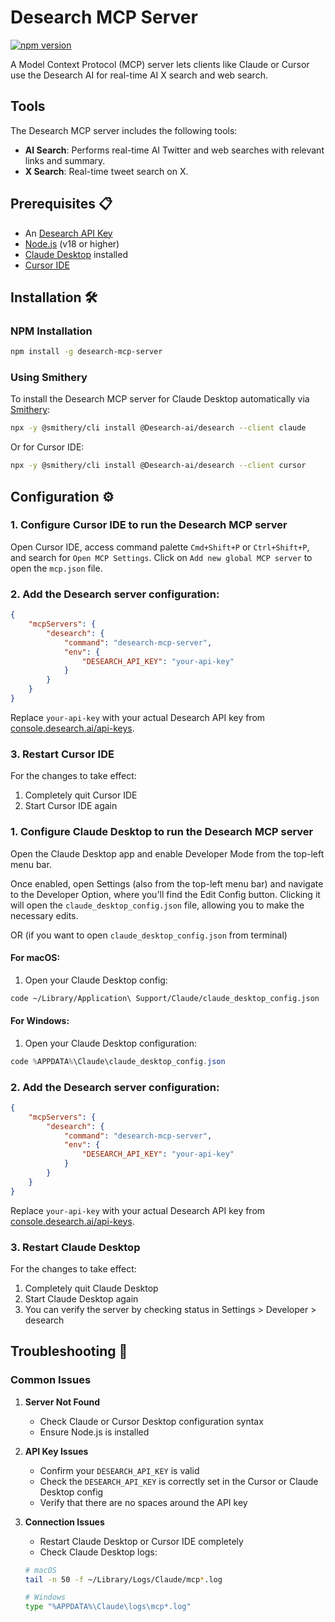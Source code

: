 # Desearch MCP Server

[![npm version](https://badge.fury.io/js/desearch-mcp-server.svg)](https://www.npmjs.com/package/desearch-mcp-server)

A Model Context Protocol (MCP) server lets clients like Claude or Cursor use the Desearch AI for real-time AI X search and web search.

## Tools

The Desearch MCP server includes the following tools:

-   **AI Search**: Performs real-time AI Twitter and web searches with relevant links and summary.
-   **X Search**: Real-time tweet search on X.

## Prerequisites 📋

-   An [Desearch API Key](https://console.desearch.ai/api-keys)
-   [Node.js](https://nodejs.org/) (v18 or higher)
-   [Claude Desktop](https://claude.ai/download) installed
-   [Cursor IDE](https://www.cursor.com/)

## Installation 🛠️

### NPM Installation

```bash
npm install -g desearch-mcp-server
```

### Using Smithery

To install the Desearch MCP server for Claude Desktop automatically via [Smithery](https://smithery.ai/server/@Desearch-ai/desearch):

```bash
npx -y @smithery/cli install @Desearch-ai/desearch --client claude
```

Or for Cursor IDE:

```bash
npx -y @smithery/cli install @Desearch-ai/desearch --client cursor
```

## Configuration ⚙️

### 1. Configure Cursor IDE to run the Desearch MCP server

Open Cursor IDE, access command palette `Cmd+Shift+P` or `Ctrl+Shift+P`, and search for `Open MCP Settings`. Click on `Add new global MCP server` to open the `mcp.json` file.

### 2. Add the Desearch server configuration:

```json
{
    "mcpServers": {
        "desearch": {
            "command": "desearch-mcp-server",
            "env": {
                "DESEARCH_API_KEY": "your-api-key"
            }
        }
    }
}
```

Replace `your-api-key` with your actual Desearch API key from [console.desearch.ai/api-keys](https://console.desearch.ai/api-keys).

### 3. Restart Cursor IDE

For the changes to take effect:

1. Completely quit Cursor IDE
2. Start Cursor IDE again

### 1. Configure Claude Desktop to run the Desearch MCP server

Open the Claude Desktop app and enable Developer Mode from the top-left menu bar.

Once enabled, open Settings (also from the top-left menu bar) and navigate to the Developer Option, where you'll find the Edit Config button. Clicking it will open the `claude_desktop_config.json` file, allowing you to make the necessary edits.

OR (if you want to open `claude_desktop_config.json` from terminal)

#### For macOS:

1. Open your Claude Desktop config:

```bash
code ~/Library/Application\ Support/Claude/claude_desktop_config.json
```

#### For Windows:

1. Open your Claude Desktop configuration:

```powershell
code %APPDATA%\Claude\claude_desktop_config.json
```

### 2. Add the Desearch server configuration:

```json
{
    "mcpServers": {
        "desearch": {
            "command": "desearch-mcp-server",
            "env": {
                "DESEARCH_API_KEY": "your-api-key"
            }
        }
    }
}
```

Replace `your-api-key` with your actual Desearch API key from [console.desearch.ai/api-keys](https://console.desearch.ai/api-keys).

### 3. Restart Claude Desktop

For the changes to take effect:

1. Completely quit Claude Desktop
2. Start Claude Desktop again
3. You can verify the server by checking status in Settings > Developer > desearch

## Troubleshooting 🔧

### Common Issues

1. **Server Not Found**

    - Check Claude or Cursor Desktop configuration syntax
    - Ensure Node.js is installed

2. **API Key Issues**

    - Confirm your `DESEARCH_API_KEY` is valid
    - Check the `DESEARCH_API_KEY` is correctly set in the Cursor or Claude Desktop config
    - Verify that there are no spaces around the API key

3. **Connection Issues**

    - Restart Claude Desktop or Cursor IDE completely
    - Check Claude Desktop logs:

    ```bash
    # macOS
    tail -n 50 -f ~/Library/Logs/Claude/mcp*.log

    # Windows
    type "%APPDATA%\Claude\logs\mcp*.log"
    ```
